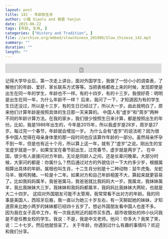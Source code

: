 ```yaml
---
layout: post
title: 142 - 年龄和生肖
author: 小璐 Xiaolu and 艳君 Yanjun
date: 2015-06-22
tags: [年龄, 生肖, ]
categories: ["History and Tradition", ]
file: //archive.org/embed/slowchinese_201909/Slow_Chinese_142.mp3
summary: ""
duration: ""
length: ""
---
```


<iframe src="https://archive.org/embed/slowchinese_201909/Slow_Chinese_142.mp3" width="500" height="30" frameborder="0" webkitallowfullscreen="true" mozallowfullscreen="true" allowfullscreen></iframe>

记得大学毕业后，第一次走上讲台，面对外国学生，我做了一份小小的调查表，了解他们的年龄、爱好、家长联系方式等等。当把表格都收上来的时候，发现即使是出生在同一年的学生，年龄也不一样。有的十四岁，有的十三岁。我很好奇：明明是出生在同一年，为什么年龄不一样？
后来，我问了一下，才知道因为有的学生生日还没过，所以是十三岁，有的生日已经过了，所以大一岁。由此我明白了，原来他们计算年龄是按照具体的生日那一天来算的。
中国人有“虚岁”和“周岁”两种不同的年龄计算方法。在我的家乡，我们很少按照生日来计算，都是按照出生的年份。比如，我是1988年出生的，今年是2015年，所以我虚岁是28岁，周岁是27岁。每过完一个春节，年龄就会增加一岁。
为什么会有“虚岁”的说法呢？因为很多中国人觉得在母亲身体里的那一段时间也应该算作年龄的一部分。虽然母亲怀孕不到一年，但是也有近十个月，所以算上这一年，就有了“虚岁”之说。刚出生的宝宝虚岁就是一岁，如果宝宝在春节前出生，过完春节，虚岁就是两岁了。
在中国，很少有人直接问对方年龄。无论是同龄人之间，还是长辈问晚辈。大部分时候，大家问的都是：你属什么？然后通过对方的外貌估计一下大约多少岁，根据属相算出具体的年龄。属相也叫生肖，十二生肖分别是十二种动物：鼠牛虎兔、龙蛇马羊、猴鸡狗猪。一轮是十二年。如果对方和自己年龄相差不大，算起来就更容易了。比如我妈妈属羊，我爸爸属马，我爸爸就比我妈妈大一岁。我属龙，我妹妹属羊，我比我妹妹大三岁。我妹妹和我妈妈都属羊，我妈妈比我妹妹大两轮，也就是大二十四岁。
这招对外国朋友可能不太管用，我常常看不出对方的年龄。我的同事是美国人，西班牙后裔，我一直以为她三十岁左右，有一天聊起她的妹妹，才知道原来比她小两岁的妹妹都已经四十五岁了。想必外国朋友看中国人也差不多。
因为我在女子高中工作，有一次我去附近的超市买东西，超市收银处的帅小伙问我是不是任教女校的学生。我说：不是，我是中文老师。他问：你多大？我笑了笑，说：二十七岁。然后他就惊呆了。
关于年龄，你遇到过什么有趣的事情吗？欢迎和我们分享。
